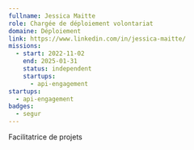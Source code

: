 ```yaml
---
fullname: Jessica Maitte
role: Chargée de déploiement volontariat
domaine: Déploiement
link: https://www.linkedin.com/in/jessica-maitte/
missions:
  - start: 2022-11-02
    end: 2025-01-31
    status: independent
    startups:
      - api-engagement
startups:
  - api-engagement
badges:
  - segur
---
```

Facilitatrice de projets